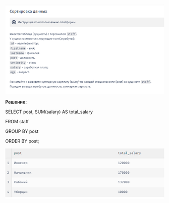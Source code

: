 ![Alt text](task_4.png)

**Решение:**

SELECT post, SUM(salary) AS total_salary

FROM staff

GROUP BY post

ORDER BY post;

![Alt text](res_4.png)

